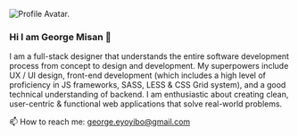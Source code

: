 ![Profile Avatar.](https://res.cloudinary.com/dmrcpqdkd/image/upload/v1596040452/git-avatar_ymina5.svg)

### Hi I am George Misan 👋

I am a full-stack designer that understands the entire software development process from concept to design and development. My superpowers include UX / UI design, front-end development (which includes a high level of proficiency in JS frameworks, SASS, LESS & CSS Grid system), and a good technical understanding of backend. I am enthusiastic about creating clean, user-centric & functional web applications that solve real-world problems.

📫 How to reach me: george.eyoyibo@gmail.com

<!--
**george-misan/george-misan** is a ✨ _special_ ✨ repository because its `README.md` (this file) appears on your GitHub profile.

Here are some ideas to get you started:

- 🔭 I’m currently working on ...
- 🌱 I’m currently learning ...
- 👯 I’m looking to collaborate on ...
- 🤔 I’m looking for help with ...
- 💬 Ask me about ...
- 📫 How to reach me: ...
- 😄 Pronouns: ...
- ⚡ Fun fact: ...
-->
